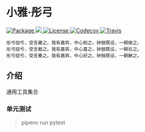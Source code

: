 # 小雅·彤弓

<p style="text-align: left">
    <a href="https://pypi.python.org/pypi/tonggong">
        <img src="https://img.shields.io/pypi/v/tonggong?style=flat-square" alt="Package" />
    </a>
    <a href="https://pypi.python.org/pypi/tonggong">
        <img src="https://img.shields.io/pypi/pyversions/tonggong?style=flat-square" />
    </a>
    <a href="https://github.com/arcticdata/tonggong/blob/master/LICENSE">
        <img src="https://img.shields.io/pypi/l/tonggong?style=flat-square" alt="License" />
    </a>
    <a href="https://codecov.io/gh/arcticdata/tonggong">
        <img src="https://img.shields.io/codecov/c/gh/arcticdata/tonggong/master?style=flat-square" alt="Codecov" />
    </a>
    <a href="https://travis-ci.com/arcticdata/tonggong">
        <img src="https://img.shields.io/travis/com/arcticdata/tonggong?style=flat-square" alt="Travis" />
    </a>
</p>

```
彤弓弨兮，受言藏之。我有嘉宾，中心贶之。钟鼓既设，一朝飨之。
彤弓弨兮，受言载之。我有嘉宾，中心喜之。钟鼓既设，一朝右之。
彤弓弨兮，受言櫜之。我有嘉宾，中心好之。钟鼓既设，一朝酬之。
```

## 介绍

通用工具集合

### 单元测试

> pipenv run pytest
